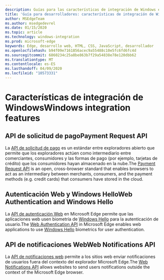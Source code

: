 ```yaml
---
description: Guías para las características de integración de Windows en Microsoft Edge.
title: 'Guía para desarrolladores: características de integración de Windows'
author: MSEdgeTeam
ms.author: msedgedevrel
ms.date: 01/15/2020
ms.topic: article
ms.technology: windows-integration
ms.prod: microsoft-edge
keywords: Edge, desarrollo web, HTML, CSS, JavaScript, desarrollador
ms.openlocfilehash: b94f09e7161856acec9a55488c10e5fc6fd6fc4d
ms.sourcegitcommit: 6860234c25a8be863b7f29a54838e78e120dbb62
ms.translationtype: MT
ms.contentlocale: es-ES
ms.lasthandoff: 04/09/2020
ms.locfileid: "10573331"
---
```

# <span data-ttu-id="8b6bc-104">Características de integración de Windows</span><span class="sxs-lookup"><span data-stu-id="8b6bc-104">Windows integration features</span></span>

## <span data-ttu-id="8b6bc-105">API de solicitud de pago</span><span class="sxs-lookup"><span data-stu-id="8b6bc-105">Payment Request API</span></span>
<span data-ttu-id="8b6bc-106">La [API de solicitud de pago](./windows-integration/Payment-Request-API.md) es un estándar entre exploradores abierto que permite que los exploradores actúen como intermediario entre comerciantes, consumidores y las formas de pago (por ejemplo, tarjetas de crédito) que los consumidores hayan almacenado en la nube.</span><span class="sxs-lookup"><span data-stu-id="8b6bc-106">The [Payment Request API](./windows-integration/Payment-Request-API.md) is an open, cross-browser standard that enables browsers to act as an intermediary between merchants, consumers, and the payment methods (e.g. credit cards) that consumers have stored in the cloud.</span></span>

## <span data-ttu-id="8b6bc-107">Autenticación Web y Windows Hello</span><span class="sxs-lookup"><span data-stu-id="8b6bc-107">Web Authentication and Windows Hello</span></span>
<span data-ttu-id="8b6bc-108">La [API de autenticación Web](./windows-integration/web-authentication.md) en Microsoft Edge permite que las aplicaciones web usen biometría de [Windows Hello](https://go.microsoft.com/fwlink/p/?LinkID=624961) para la autenticación de usuario.</span><span class="sxs-lookup"><span data-stu-id="8b6bc-108">The [Web Authentication API](./windows-integration/web-authentication.md) in Microsoft Edge enables web applications to use [Windows Hello](https://go.microsoft.com/fwlink/p/?LinkID=624961) biometrics for user authentication.</span></span>

## <span data-ttu-id="8b6bc-109">API de notificaciones Web</span><span class="sxs-lookup"><span data-stu-id="8b6bc-109">Web Notifications API</span></span>
<span data-ttu-id="8b6bc-110">La [API de notificaciones web](./windows-integration/web-Notifications-API.md) permite a los sitios web enviar notificaciones de usuarios fuera del contexto del explorador Microsoft Edge.</span><span class="sxs-lookup"><span data-stu-id="8b6bc-110">The [Web Notifications API](./windows-integration/web-Notifications-API.md) allows websites to send users notifications outside the context of the Microsoft Edge browser.</span></span>

